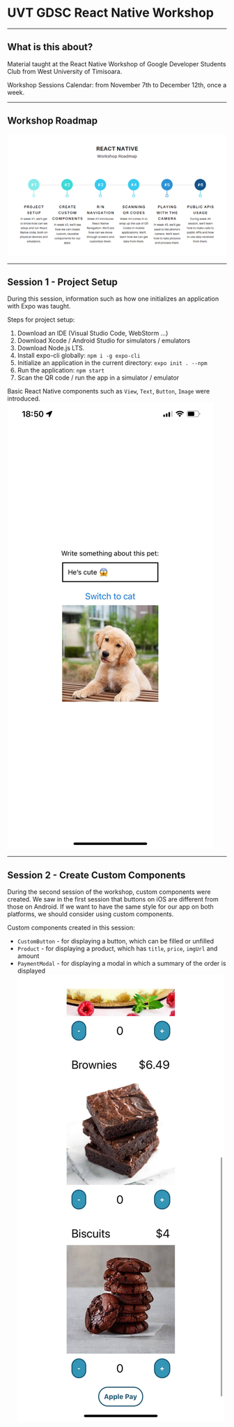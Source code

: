 # UVT GDSC React Native Workshop
___
## What is this about?
Material taught at the React Native Workshop of Google Developer Students Club from West University of Timisoara.

Workshop Sessions Calendar: from November 7th to December 12th, once a week.
___
## Workshop Roadmap
![Roadmap](./pics/roadmap.png)
___
## Session 1 - Project Setup
During this session, information such as how one initializes an application with Expo was taught.

Steps for project setup:
1. Download an IDE (Visual Studio Code, WebStorm ...)
2. Download Xcode / Android Studio for simulators / emulators
3. Download Node.js LTS.
4. Install expo-cli globally: `npm i -g expo-cli`
5. Initialize an application in the current directory: `expo init . --npm`
6. Run the application: `npm start`
7. Scan the QR code / run the app in a simulator / emulator

Basic React Native components such as `View`, `Text`, `Button`, `Image` were introduced.
![Session 1 - Picture 1](./pics/session1.jpg)
___
## Session 2 - Create Custom Components
During the second session of the workshop, custom components were created. We saw in the first session that buttons on iOS are different from those on Android. If we want to have the same style for our app on both platforms, we should consider using custom components.

Custom components created in this session:
- `CustomButton` - for displaying a button, which can be filled or unfilled
- `Product` - for displaying a product, which has `title`, `price`, `imgUrl` and amount
- `PaymentModal` - for displaying a modal in which a summary of the order is displayed
![Session 2 - Picture 1](./pics/session2.jpg)
